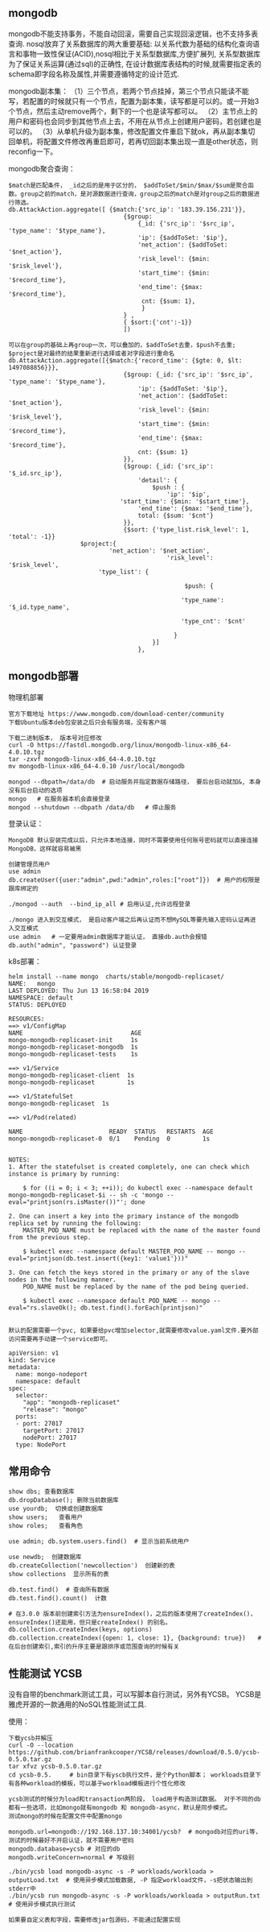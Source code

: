 ## mongodb
mongodb不能支持事务，不能自动回滚，需要自己实现回滚逻辑，也不支持多表查询.
nosql放弃了关系数据库的两大重要基础: 以关系代数为基础的结构化查询语言和事物一致性保证(ACID),nosql相比于关系型数据库,方便扩展列, 
关系型数据库为了保证关系运算(通过sql)的正确性, 在设计数据库表结构的时候,就需要指定表的schema即字段名称及属性,并需要遵循特定的设计范式. 

mongodb副本集：
（1）三个节点，若两个节点挂掉，第三个节点只能读不能写，若配置的时候就只有一个节点，配置为副本集，读写都是可以的。或一开始3个节点，然后主动remove两个，剩下的一个也是读写都可以。
（2）主节点上的用户和密码也会同步到其他节点上去，不用在从节点上创建用户密码，若创建也是可以的。
（3）从单机升级为副本集，修改配置文件重启下就ok，再从副本集切回单机，将配置文件修改再重启即可，若再切回副本集出现一直是other状态，则reconfig一下。

mongodb聚合查询：

    $match是匹配条件， _id之后的是用于区分的， $addToSet/$min/$max/$sum是聚合函数。group之前的match，是对源数据进行查询，group之后的match是对group之后的数据进行筛选。 
    db.AttackAction.aggregate([ {$match:{'src_ip': '183.39.156.231'}},
                                    {$group:
                                        {_id: {'src_ip': '$src_ip', 'type_name': '$type_name'}, 
                                        'ip': {$addToSet: '$ip'},
                                        'net_action': {$addToSet: '$net_action'},
                                        'risk_level': {$min: '$risk_level'},
                                        'start_time': {$min: '$record_time'},
                                        'end_time': {$max: '$record_time'},
                                         cnt: {$sum: 1},
                                         }
                                    } ,
                                    { $sort:{'cnt':-1}}
                                    ])
 
    可以在group的基础上再group一次，可以叠加的，$addToSet去重，$push不去重; $project是对最终的结果重新进行选择或者对字段进行重命名
    db.AttackAction.aggregate([{$match:{'record_time': {$gte: 0, $lt: 1497088856}}},
                                    {$group: {_id: {'src_ip': '$src_ip', 'type_name': '$type_name'}, 
                                        'ip': {$addToSet: '$ip'},
                                        'net_action': {$addToSet: '$net_action'},
                                        'risk_level': {$min: '$risk_level'},
                                        'start_time': {$min: '$record_time'},
                                        'end_time': {$max: '$record_time'},
                                        cnt: {$sum: 1}
                                    }},
                                    {$group: {_id: {'src_ip': '$_id.src_ip'},
                                        'detail': {
                                            $push : {
                                                'ip': '$ip', 
                                   'start_time': {$min: '$start_time'},
                                        'end_time': {$max: '$end_time'},
                                        total: {$sum: '$cnt'}
                                    }},
                                    {$sort: {'type_list.risk_level': 1, 'total': -1}}
                        $project:{
                                'net_action': '$net_action',
                                                'risk_level': '$risk_level', 
                             'type_list': {
    
                                                     $push: {
    
                                                    'type_name': '$_id.type_name',
    
                                                    'type_cnt': '$cnt'
    
                                                  }
                                            }]
                                        },
 



## mongodb部署

物理机部署
    
    官方下载地址 https://www.mongodb.com/download-center/community
    下载Ubuntu版本deb包安装之后只会有服务端，没有客户端
    
    下载二进制版本， 版本号对应修改
    curl -O https://fastdl.mongodb.org/linux/mongodb-linux-x86_64-4.0.10.tgz
    tar -zxvf mongodb-linux-x86_64-4.0.10.tgz
    mv mongodb-linux-x86_64-4.0.10 /usr/local/mongodb
    
    mongod --dbpath=/data/db  # 启动服务并指定数据存储路径， 要后台启动就加&, 本身没有后台启动的选项
    mongo   # 在服务器本机会直接登录
    mongod --shutdown --dbpath /data/db   # 停止服务

登录认证：

    MongoDB 默认安装完成以后，只允许本地连接，同时不需要使用任何账号密码就可以直接连接MongoDB，这样就容易被黑
    
    创建管理员用户
    use admin
    db.createUser({user:"admin",pwd:"admin",roles:["root"]})  # 用户的权限是跟库绑定的
    
    ./mongod --auth  --bind_ip_all # 启用认证,允许远程登录
    
    ./mongo 进入到交互模式， 是启动客户端之后再认证而不想MySQL等要先输入密码认证再进入交互模式
    use admin   # 一定要用admin数据库才能认证， 直接db.auth会报错
    db.auth("admin", "password") 认证登录

k8s部署：

    helm install --name mongo  charts/stable/mongodb-replicaset/
    NAME:   mongo
    LAST DEPLOYED: Thu Jun 13 16:58:04 2019
    NAMESPACE: default
    STATUS: DEPLOYED
    
    RESOURCES:
    ==> v1/ConfigMap
    NAME                              AGE
    mongo-mongodb-replicaset-init     1s
    mongo-mongodb-replicaset-mongodb  1s
    mongo-mongodb-replicaset-tests    1s
    
    ==> v1/Service
    mongo-mongodb-replicaset-client  1s
    mongo-mongodb-replicaset         1s
    
    ==> v1/StatefulSet
    mongo-mongodb-replicaset  1s
    
    ==> v1/Pod(related)
    
    NAME                        READY  STATUS   RESTARTS  AGE
    mongo-mongodb-replicaset-0  0/1    Pending  0         1s
    
    
    NOTES:
    1. After the statefulset is created completely, one can check which instance is primary by running:
    
        $ for ((i = 0; i < 3; ++i)); do kubectl exec --namespace default mongo-mongodb-replicaset-$i -- sh -c 'mongo --eval="printjson(rs.isMaster())"'; done
    
    2. One can insert a key into the primary instance of the mongodb replica set by running the following:
        MASTER_POD_NAME must be replaced with the name of the master found from the previous step.
    
        $ kubectl exec --namespace default MASTER_POD_NAME -- mongo --eval="printjson(db.test.insert({key1: 'value1'}))"
    
    3. One can fetch the keys stored in the primary or any of the slave nodes in the following manner.
        POD_NAME must be replaced by the name of the pod being queried.
    
        $ kubectl exec --namespace default POD_NAME -- mongo --eval="rs.slaveOk(); db.test.find().forEach(printjson)"
    
    
    默认的配置需要一个pvc, 如果要给pvc增加selector,就需要修改value.yaml文件.要外部访问需要再手动建一个service即可。

    apiVersion: v1
    kind: Service
    metadata:
      name: mongo-nodeport
      namespace: default
    spec:
      selector:
        "app": "mongodb-replicaset"
        "release": "mongo"
      ports:
      - port: 27017
        targetPort: 27017
        nodePort: 27017
      type: NodePort

    
    
    
## 常用命令
 
    show dbs; 查看数据库
    db.dropDatabase(); 删除当前数据库
    use yourdb;  切换或创建数据库
    show users;   查看用户
    show roles;   查看角色
    
    use admin; db.system.users.find()  # 显示当前系统用户
    
    use newdb;  创建数据库
    db.createCollection('newcollection')  创建新的表
    show collections  显示所有的表
    
    db.test.find()  # 查询所有数据
    db.test.find().count()  计数
    
    # 在3.0.0 版本前创建索引方法为ensureIndex()，之后的版本使用了createIndex()，ensureIndex()还能用，但只是createIndex() 的别名。
    db.collection.createIndex(keys, options)  
    db.collection.createIndex({open: 1, close: 1}, {background: true})　　# 在后台创建索引,索引的升序主要是跟排序或范围查询的时候有关
    
    
## 性能测试 YCSB
没有自带的benchmark测试工具，可以写脚本自行测试，另外有YCSB。 YCSB是雅虎开源的一款通用的NoSQL性能测试工具.

使用：
    
    下载ycsb并解压
    curl -O --location https://github.com/brianfrankcooper/YCSB/releases/download/0.5.0/ycsb-0.5.0.tar.gz
    tar xfvz ycsb-0.5.0.tar.gz
    cd ycsb-0.5.     # bin目录下有yscb执行文件，是个Python脚本； workloads目录下有各种workload的模板，可以基于workload模板进行个性化修改
    
    ycsb测试的时候分为load和transaction两阶段， load用于构造测试数据。 对于不同的db都有一些选项，比如mongo就有mongodb 和 mongodb-async，默认是同步模式。
    测试mongo的时候在配置文件中配置mongo
    
    mongodb.url=mongodb://192.168.137.10:34001/ycsb?  # mongodb对应的uri等，测试的时候最好不开启认证，就不需要用户密码
    mongodb.database=ycsb # 对应的db
    mongodb.writeConcern=normal # 写级别
    
    ./bin/ycsb load mongodb-async -s -P workloads/workloada > outputLoad.txt  # 使用异步模式加载数据, -P 指定workload文件，-s把状态输出到stderr中
    ./bin/ycsb run mongodb-async -s -P workloads/workloada > outputRun.txt    # 使用异步模式执行测试
    
    如果要自定义表和字段，需要修改jar包源码，不能通过配置实现